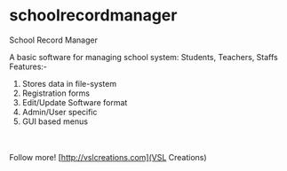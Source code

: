 # schoolrecordmanager
School Record Manager

A basic software for managing school system: Students, Teachers, Staffs<br>
Features:-<br>
1. Stores data in file-system<br>
2. Registration forms<br>
3. Edit/Update Software format<br>
4. Admin/User specific<br>
5. GUI based menus<br><br><br>

Follow more!
[http://vslcreations.com](VSL Creations)

